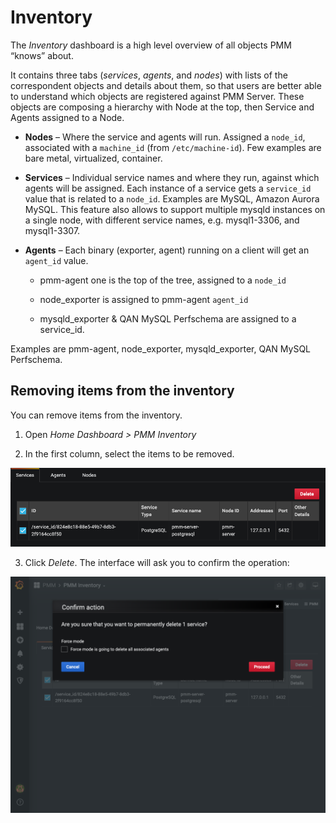 # Inventory

The *Inventory* dashboard is a high level overview of all objects PMM “knows”
about.

It contains three tabs (*services*, *agents*, and *nodes*) with lists of the
correspondent objects and details about them, so that users are better able to
understand which objects are registered against PMM Server. These objects are
composing a hierarchy with Node at the top, then Service and Agents assigned to
a Node.

* **Nodes** – Where the service and agents will run. Assigned a `node_id`,
associated with a `machine_id` (from `/etc/machine-id`). Few examples are
bare metal, virtualized, container.

* **Services** – Individual service names and where they run, against which
agents will be assigned. Each instance of a service gets a `service_id`
value that is related to a `node_id`. Examples are MySQL, Amazon Aurora
MySQL. This feature also allows to support multiple mysqld instances on
a single node, with different service names, e.g. mysql1-3306, and mysql1-3307.

* **Agents** – Each binary (exporter, agent) running on a client will get an
`agent_id` value.

    * pmm-agent one is the top of the tree, assigned to a `node_id`

    * node_exporter is assigned to pmm-agent `agent_id`

    * mysqld_exporter & QAN MySQL Perfschema are assigned to a service_id.

Examples are pmm-agent, node_exporter, mysqld_exporter, QAN MySQL Perfschema.

## Removing items from the inventory

You can remove items from the inventory.

1. Open *Home Dashboard > PMM Inventory*

2. In the first column, select the items to be removed.

![image](../_images/inventory-delete-object.png)

3. Click *Delete*. The interface will ask you to confirm the operation:

![image](../_images/inventory-confirm-delete.png)
